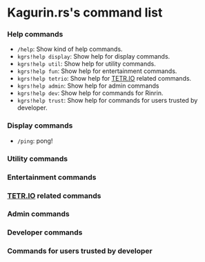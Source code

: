 # Kagurin.rs's command list

### Help commands
- `/help`: Show kind of help commands. 
- `kgrs!help display`: Show help for display commands.
- `kgrs!help util`: Show help for utility commands.
- `kgrs!help fun`: Show help for entertainment commands.
- `kgrs!help tetrio`: Show help for [TETR.IO](https://tetr.io) related commands.
- `kgrs!help admin`: Show help for admin commands
- `kgrs!help dev`: Show help for commands for Rinrin.
- `kgrs!help trust`: Show help for commands for users trusted by developer.


### Display commands
- `/ping`: pong!

### Utility commands

### Entertainment commands

### [TETR.IO](https://tetr.io) related commands

### Admin commands

### Developer commands

### Commands for users trusted by developer

<!--
### Display commands
- `kgrs!info`: display Kagurin.rs's information.
- `kgrs!profile [UserID:int]`: display details of the target user.  
if no arguments are passed, display the those of the user who called the command.
- `kgrs!avatar [UserID:int]`: display the target user's icon.  
if no arguments are passed, display the those of the user who called the command.
- `kgrs!server_info [ServerID:int]`: display details of the target server.  
if no arguments are passed,display the those of the server where called the command.
- `kgrs!sky`: display the next daily reset time of Sky:CotL.
- `kgrs!invite`: show invitation URL for this bot.

### Utility commands
- `kgrs!now`: get the current UNIX timestamp.
- `kgrs!timestamp <year:int> <month:int> <day:int> [hour:int] [minute:int] [second:int] [millisecond:int]`: get the UNIX timestamp for the specified date and time.  
- `kgrs!uuid [HowMany:int] [IsUppercase:bool]`: generate UUID(s)

### Entertainment commands
- `kgrs!gtb`: traditional Onion-Garlic-Burrito random

### [TETR.IO](https://tetr.io) related commands
- `kgrs!tetr-user <user:str>`: display details of the target TETR.IO user.

### Administrator commands
- 

### Commands for people trusted by developer
- `kgrs!set_activity <ActivityType:ACTIVITY-TYPE> <content:str>`: chenge Kagurin'rs's activity.  
argument `ACTIVITY-TYPE` is one of `playing`, `listening`, `watching`, `competing` -->
